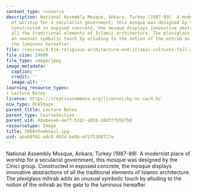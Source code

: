 ```yaml
---
content_type: resource
description: National Assembly Mosque, Ankara, Turkey (1987-89). A modernist place
  of worship for a secularist government, this mosque was designed by the Cinici group.
  Constructed in exposed concrete, the mosque displays innovative abstractions of
  all the traditional elements of Islamic architecture. The plexiglass mihrab adds
  an unusual symbolic touch by alluding to the notion of the mihrab as the gate to
  the luminous hereafter.
file: /courses/4-614-religious-architecture-and-islamic-cultures-fall-2002/abab8f02adc8d02d6e9aaf1f5388727e_5094thumbnail.jpg
file_size: 24600
file_type: image/jpeg
image_metadata:
  caption: ''
  credit: ''
  image-alt: ''
learning_resource_types:
- Lecture Notes
license: https://creativecommons.org/licenses/by-nc-sa/4.0/
ocw_type: OCWImage
parent_title: Lecture Notes
parent_type: CourseSection
parent_uid: 68abeaab-4eff-532c-e858-18d3ffb567bd
resourcetype: Image
title: 5094thumbnail.jpg
uid: abab8f02-adc8-d02d-6e9a-af1f5388727e
---
```

National Assembly Mosque, Ankara, Turkey (1987-89). A modernist place of worship for a secularist government, this mosque was designed by the Cinici group. Constructed in exposed concrete, the mosque displays innovative abstractions of all the traditional elements of Islamic architecture. The plexiglass mihrab adds an unusual symbolic touch by alluding to the notion of the mihrab as the gate to the luminous hereafter.